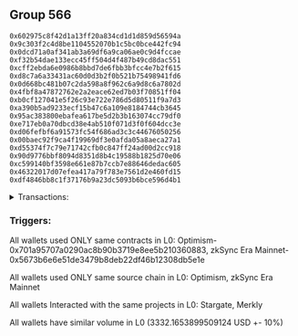 ## Group 566

```0xa9d27deb9dd8073ac54f1c235dc1b6e4e0b8468a
0x602975c8f42d1a13ff20a834cd1d1d859d56594a
0x9c303f2c4d8be1104552070b1c5bc0bce442fc94
0x0dcd71a0af341ab3a69df6a9ca06ae0c9d4fccae
0xf32b54dae133ecc45ff504d4f487b49cd8dac551
0xcff2ebda6e0986b8bbd7de6fbb3bfcc4e7b2f615
0xd8c7a6a33431ac60d0d3b2f0b521b75498941fd6
0x0d668bc481b07c2da598a8f962c6a9d8c6a7802d
0x4fbf8a47872762e2a2eace62ed7b03f70851ff04
0xb0cf127041e5f26c93e722e786d5d80511f9a7d3
0xa390b5ad9233ecf15b47c6a109e8184744cb3645
0x95ac383800ebafea617be5d2b3b163074cc79df0
0xe717eb0a70dbcd38e4ab510f071d3f0f604dcc3e
0xd06fefbf6a91573fc54f686ad3c3c44676050256
0x00baec92f9ca4f19969df3e0afda05a8aeca27a1
0xd55374f7c79e71742cfb0c847ff24ad00d2cc918
0x90d9776bbf8094d8351d8b4c19588b1825d70e06
0xc599140bf3598e661e87b7ccb7e88646dedac605
0x46322017d07efea417a79f783e7561d2e460fd15
0xdf4846bb8c1f37176b9a23dc5093b6bce596d4b1
```
<details>
<summary>Transactions:</summary>

Hashes: 

Wallet: 0xa9d27deb9dd8073ac54f1c235dc1b6e4e0b8468a

       Hash: 0xfbd61f756bfa69f2ac8f54fbc0a685f5c7e8e79537555337beb6c3ce89bfb1fc
         - source chain: Optimism
         - destination chain: Linea
         - project: Stargate
         - contract: 0x701a95707a0290ac8b90b3719e8ee5b210360883
         - value USD: 1065.101384769
       Hash: 0xb478b3ceb6178abb1784659e374d877e05b39a0d0f6bf18212232415c7ffc87b
         - source chain: Optimism
         - destination chain: Linea
         - project: Stargate
         - contract: 0x701a95707a0290ac8b90b3719e8ee5b210360883
         - value USD: 1131.688376627
       Hash: 0xd0e511050c7b7a80d4402efa0e61dc101b7944da4e4af8e5fc98f5c6bae839f5
         - source chain: Optimism
         - destination chain: Linea
         - project: Stargate
         - contract: 0x701a95707a0290ac8b90b3719e8ee5b210360883
         - value USD: 1135.22955189
       Hash: 0x37404bcc0b5d0bbd86ec0a73179605fa8ea5e3ee23d553247d59986eb3e8ae47
         - source chain: zkSync Era Mainnet
         - destination chain: Canto
         - project: Merkly
         - contract: 0x5673b6e6e51de3479b8deb22df46b12308db5e1e
         - value USD: 2.173811539e-06
       Hash: 0xbd45cb0bd5c53302fdfbaf1a0411fe67878fcc165724c38a29c23c5c060acb03
         - source chain: zkSync Era Mainnet
         - destination chain: Arbitrum Nova
         - project: Merkly
         - contract: 0x5673b6e6e51de3479b8deb22df46b12308db5e1e
         - value USD: 0.04814810812
       Hash: 0xbd55968592bb697249218a0fc25e4dd81333464fb4ec29ea76318a8d289f554b
         - source chain: zkSync Era Mainnet
         - destination chain: Linea
         - project: Merkly
         - contract: 0x5673b6e6e51de3479b8deb22df46b12308db5e1e
         - value USD: 0.03582697735
       Hash: 0x9ee1e4fbe2d435ba9f8e4da61b2a79dca8667a4fe81ff5354f7399c50ced5824
         - source chain: zkSync Era Mainnet
         - destination chain: Astar
         - project: Merkly
         - contract: 0x5673b6e6e51de3479b8deb22df46b12308db5e1e
         - value USD: 1.046513158e-06
       Hash: 0xf4761a4aa7660744114b97d2f9c0178f8422172b12bb35e73928e5b62d9fbfa5
         - source chain: zkSync Era Mainnet
         - destination chain: Meter Mainnet
         - project: Merkly
         - contract: 0x5673b6e6e51de3479b8deb22df46b12308db5e1e
         - value USD: 1.35754715e-05
       Hash: 0x9e90de81fabcd679a820ad428dccf2a76ad2daca15f5d1dc8ccf7b2695efa6c3
         - source chain: zkSync Era Mainnet
         - destination chain: Base
         - project: Merkly
         - contract: 0x5673b6e6e51de3479b8deb22df46b12308db5e1e
         - value USD: 0.05223023033
       Hash: 0x9fac153723380450da2b7d0437aa5bc6ff7fcd2f35cbb891cd14309ee551a91a
         - source chain: zkSync Era Mainnet
         - destination chain: opBNB Mainnet
         - project: Merkly
         - contract: 0x5673b6e6e51de3479b8deb22df46b12308db5e1e
         - value USD: 0.009854553315
Wallet: 0x602975c8f42d1a13ff20a834cd1d1d859d56594a

       Hash:0x5e2dc45735f1a81024e54690629ddebf1bb546a0c279e32f81fba59d4ef29129
         - source chain: Optimism
         - destination chain: Linea
         - project: Stargate
         - contract: 0x701a95707a0290ac8b90b3719e8ee5b210360883
         - value USD: 868.669758788
       Hash:0xabd0532f387c8cede2c2db59e3356cdad8316296c6817ca846dd6a98873a397e
         - source chain: Optimism
         - destination chain: Linea
         - project: Stargate
         - contract: 0x701a95707a0290ac8b90b3719e8ee5b210360883
         - value USD: 1331.449352201
       Hash:0x97000cd4594c1d5c85c2d9acd16914d1d78627214f820eb03f7d7fb3f79f15f8
         - source chain: Optimism
         - destination chain: Linea
         - project: Stargate
         - contract: 0x701a95707a0290ac8b90b3719e8ee5b210360883
         - value USD: 1132.469472774
       Hash:0xf40a0b432844e7ef89c17b8ac6b3524b956c7a9ebb0c7d6b048f2752d629fe29
         - source chain: zkSync Era Mainnet
         - destination chain: Meter Mainnet
         - project: Merkly
         - contract: 0x5673b6e6e51de3479b8deb22df46b12308db5e1e
         - value USD: 1.074597716e-05
       Hash:0x6162d3e9f17c16cd69739fda76c1f294412a547f7319223547f875d9abdc3666
         - source chain: zkSync Era Mainnet
         - destination chain: Linea
         - project: Merkly
         - contract: 0x5673b6e6e51de3479b8deb22df46b12308db5e1e
         - value USD: 0.03309958141
       Hash:0x0f223c2c2b707859064473f70ec3f5d2a8b71f1bc338eedbd04adf6ffaee91eb
         - source chain: zkSync Era Mainnet
         - destination chain: Canto
         - project: Merkly
         - contract: 0x5673b6e6e51de3479b8deb22df46b12308db5e1e
         - value USD: 1.781739902e-06
       Hash:0xe0d270b4f348046e2d66bc379f15d0f4e73986ff90520da0b9d4e11f646518a9
         - source chain: zkSync Era Mainnet
         - destination chain: Base
         - project: Merkly
         - contract: 0x5673b6e6e51de3479b8deb22df46b12308db5e1e
         - value USD: 0.05516487248
       Hash:0x134704e3eb8210faf583261482b71380bf17298393025b9ccabcfb5dd32fbe00
         - source chain: zkSync Era Mainnet
         - destination chain: Klaytn Mainnet Cypress
         - project: Merkly
         - contract: 0x5673b6e6e51de3479b8deb22df46b12308db5e1e
         - value USD: 3.283991633e-06
       Hash:0xa2aec20df97603412cedb036a6cc4e56861c544e9b5f3f2652af7d2108794408
         - source chain: zkSync Era Mainnet
         - destination chain: Arbitrum Nova
         - project: Merkly
         - contract: 0x5673b6e6e51de3479b8deb22df46b12308db5e1e
         - value USD: 0.05923114469
       Hash:0xb22615dd9a71fbddfc5721c61680205782dc3d3b459c5e4e11cd689219f27e49
         - source chain: zkSync Era Mainnet
         - destination chain: Astar
         - project: Merkly
         - contract: 0x5673b6e6e51de3479b8deb22df46b12308db5e1e
         - value USD: 1.567050392e-06
Wallet: 0x9c303f2c4d8be1104552070b1c5bc0bce442fc94

       Hash:0x7ba5fbcf027eba8cceaa8142169ae2c2a21a5c952f3fc9128fdf2aa8e302e861
         - source chain: Optimism
         - destination chain: Linea
         - project: Stargate
         - contract: 0x701a95707a0290ac8b90b3719e8ee5b210360883
         - value USD: 1198.275368485
       Hash:0x67fb3e94eff89591888ff908e38d3fcf6a85ab1905867c1bbc6f2eab97d944f7
         - source chain: Optimism
         - destination chain: Linea
         - project: Stargate
         - contract: 0x701a95707a0290ac8b90b3719e8ee5b210360883
         - value USD: 832.046913266
       Hash:0x3d41f990326b49690e142cc37874820653eb0b8f5afe395a1f7e59116180a574
         - source chain: Optimism
         - destination chain: Linea
         - project: Stargate
         - contract: 0x701a95707a0290ac8b90b3719e8ee5b210360883
         - value USD: 1302.352558413
       Hash:0x7c16ef526bcad94aa5925501a8e68090c950379f93fef45dda541dd4bb30c7d3
         - source chain: zkSync Era Mainnet
         - destination chain: Meter Mainnet
         - project: Merkly
         - contract: 0x5673b6e6e51de3479b8deb22df46b12308db5e1e
         - value USD: 1.280060189e-05
       Hash:0xb29934cd29bbe517c2578cd377d5b292d8a5c96eda72c51d0d5a6554ebe35379
         - source chain: zkSync Era Mainnet
         - destination chain: Canto
         - project: Merkly
         - contract: 0x5673b6e6e51de3479b8deb22df46b12308db5e1e
         - value USD: 2.344715881e-06
       Hash:0x1d11f23dbc6edc4923375084acbe265e67f73acc1fa9d1793e2ec3235779b510
         - source chain: zkSync Era Mainnet
         - destination chain: Linea
         - project: Merkly
         - contract: 0x5673b6e6e51de3479b8deb22df46b12308db5e1e
         - value USD: 0.04691370726
       Hash:0x5ce93a6745071ec78cdc400ea8eaf4fc76dfc9ab09f94b856741915ae4595989
         - source chain: zkSync Era Mainnet
         - destination chain: Base
         - project: Merkly
         - contract: 0x5673b6e6e51de3479b8deb22df46b12308db5e1e
         - value USD: 0.0492163382
       Hash:0x725bb23ed0edf88ac21332412ea052ce09323c33c621e4855ef970cd9702a8dd
         - source chain: zkSync Era Mainnet
         - destination chain: Klaytn Mainnet Cypress
         - project: Merkly
         - contract: 0x5673b6e6e51de3479b8deb22df46b12308db5e1e
         - value USD: 2.772263991e-06
       Hash:0x8c12c5342cc540a94a3ce88e924054135b5d09fa93df4a37c6873636c0cb9218
         - source chain: zkSync Era Mainnet
         - destination chain: Astar
         - project: Merkly
         - contract: 0x5673b6e6e51de3479b8deb22df46b12308db5e1e
         - value USD: 1.395886678e-06
       Hash:0x3e22283a4e0a2287ea78f377a90e11d3bed62f06ba691294d2fc216de98b0c87
         - source chain: zkSync Era Mainnet
         - destination chain: opBNB Mainnet
         - project: Merkly
         - contract: 0x5673b6e6e51de3479b8deb22df46b12308db5e1e
         - value USD: 0.008734877752
Wallet: 0x0dcd71a0af341ab3a69df6a9ca06ae0c9d4fccae

       Hash:0x417c0f722d5dc9e39b7a2656e8378648d8fdc78a0a21f201d252b941d81b2321
         - source chain: Optimism
         - destination chain: Linea
         - project: Stargate
         - contract: 0x701a95707a0290ac8b90b3719e8ee5b210360883
         - value USD: 1131.688376627
       Hash:0x505914f924f243a43169df63ff162a268bc3747cd7ea47e0779f6b6a4e20b480
         - source chain: Optimism
         - destination chain: Linea
         - project: Stargate
         - contract: 0x701a95707a0290ac8b90b3719e8ee5b210360883
         - value USD: 872.6649783
       Hash:0xaaa5b38bf3640686ed5804597c378bddd1dfaac0000d0420e7d40b73a6508ff3
         - source chain: Optimism
         - destination chain: Linea
         - project: Stargate
         - contract: 0x701a95707a0290ac8b90b3719e8ee5b210360883
         - value USD: 1327.834864369
       Hash:0x8c91e6c02b0563d23baab1aa0e2a94e2830f1ff9b3cc7b10c5c94779c0163e33
         - source chain: zkSync Era Mainnet
         - destination chain: Linea
         - project: Merkly
         - contract: 0x5673b6e6e51de3479b8deb22df46b12308db5e1e
         - value USD: 0.04735261764
       Hash:0x11011e68f7712b3e14bb07b82f33d1941d22019fbe97b798215c83fad43d5395
         - source chain: zkSync Era Mainnet
         - destination chain: Klaytn Mainnet Cypress
         - project: Merkly
         - contract: 0x5673b6e6e51de3479b8deb22df46b12308db5e1e
         - value USD: 3.088119934e-06
       Hash:0xae93f69844520b72ddc3b00d5c597788d2bb4a50abcd507edd05af606943ed1f
         - source chain: zkSync Era Mainnet
         - destination chain: Canto
         - project: Merkly
         - contract: 0x5673b6e6e51de3479b8deb22df46b12308db5e1e
         - value USD: 2.668705557e-06
       Hash:0xb809476f6de27349f9a71f6f8da148f6d3080af525902236796eb97280789af1
         - source chain: zkSync Era Mainnet
         - destination chain: Arbitrum Nova
         - project: Merkly
         - contract: 0x5673b6e6e51de3479b8deb22df46b12308db5e1e
         - value USD: 0.03694843949
       Hash:0xd8b4e45840219d76e5bae6495babcbf4278bfe9610ecba7b2a742aba6fdd698d
         - source chain: zkSync Era Mainnet
         - destination chain: opBNB Mainnet
         - project: Merkly
         - contract: 0x5673b6e6e51de3479b8deb22df46b12308db5e1e
         - value USD: 0.008152464524
       Hash:0xd50bc87abbededca7663ca224d6352cdd8865fc33e1db26d868fce9210a728f8
         - source chain: zkSync Era Mainnet
         - destination chain: Astar
         - project: Merkly
         - contract: 0x5673b6e6e51de3479b8deb22df46b12308db5e1e
         - value USD: 1.450632894e-06
       Hash:0xcba5eeff1f79bea0822e614aa07463cc7093c46a23065f7bec3e95bbc2c5a974
         - source chain: zkSync Era Mainnet
         - destination chain: Canto
         - project: Merkly
         - contract: 0x5673b6e6e51de3479b8deb22df46b12308db5e1e
         - value USD: 2.593957283e-06
Wallet: 0xf32b54dae133ecc45ff504d4f487b49cd8dac551

       Hash:0xb77cdb9268ccc29e778d8d58f7b46889bf93024788fea24f39156abd4a39a9db
         - source chain: Optimism
         - destination chain: Linea
         - project: Stargate
         - contract: 0x701a95707a0290ac8b90b3719e8ee5b210360883
         - value USD: 738.825124665
       Hash:0xe6660d553c2b374a1a3dbba4f31bf1ce7073bfd8caaebd4c2ade589f608aca69
         - source chain: Optimism
         - destination chain: Linea
         - project: Stargate
         - contract: 0x701a95707a0290ac8b90b3719e8ee5b210360883
         - value USD: 1101.724230291
       Hash:0x72190fdd537a2b52535fe6d2b5e63bd23f8526e48eea9906f1a09918cdb25b7a
         - source chain: Optimism
         - destination chain: Linea
         - project: Stargate
         - contract: 0x701a95707a0290ac8b90b3719e8ee5b210360883
         - value USD: 1491.490180966
       Hash:0x41a839ac042b52ea6c32c55a65b56a74dc2964fb8fcc384c36b2c4c8c4f2f88e
         - source chain: zkSync Era Mainnet
         - destination chain: Canto
         - project: Merkly
         - contract: 0x5673b6e6e51de3479b8deb22df46b12308db5e1e
         - value USD: 2.695210797e-06
       Hash:0xa1d63b7ada40d9ff3b995210fe25bdf58f91c6d5377194a793a0b4f08e3067c5
         - source chain: zkSync Era Mainnet
         - destination chain: Arbitrum Nova
         - project: Merkly
         - contract: 0x5673b6e6e51de3479b8deb22df46b12308db5e1e
         - value USD: 0.04357254257
       Hash:0x72bf0f0a6ae7dce631100b3e74ff182c9141f1ef5c0bffc080532d6a9ae5a1dd
         - source chain: zkSync Era Mainnet
         - destination chain: Klaytn Mainnet Cypress
         - project: Merkly
         - contract: 0x5673b6e6e51de3479b8deb22df46b12308db5e1e
         - value USD: 2.578446555e-06
       Hash:0x3e0e4121fea1b1426a3b59606685d7f758aad29e892018fed016877bda396b9d
         - source chain: zkSync Era Mainnet
         - destination chain: Base
         - project: Merkly
         - contract: 0x5673b6e6e51de3479b8deb22df46b12308db5e1e
         - value USD: 0.04701169315
       Hash:0xe697c10b9b6579142cbe6a27393abc3c0009af770efc9c9d702d70c149f8c731
         - source chain: zkSync Era Mainnet
         - destination chain: Astar
         - project: Merkly
         - contract: 0x5673b6e6e51de3479b8deb22df46b12308db5e1e
         - value USD: 1.272372029e-06
       Hash:0xd8cb8af7f14f53669552686829ff9c9b9779fb74d8a03df035f24451309f1169
         - source chain: zkSync Era Mainnet
         - destination chain: Meter Mainnet
         - project: Merkly
         - contract: 0x5673b6e6e51de3479b8deb22df46b12308db5e1e
         - value USD: 1.023605804e-05
       Hash:0x3e15d57a6d9f995fb9d57a3bb7ffa5b246d7eb5a9044eb36e53ffb0348f4b1f1
         - source chain: zkSync Era Mainnet
         - destination chain: Linea
         - project: Merkly
         - contract: 0x5673b6e6e51de3479b8deb22df46b12308db5e1e
         - value USD: 0.05019664564
Wallet: 0xcff2ebda6e0986b8bbd7de6fbb3bfcc4e7b2f615

       Hash:0x04462bf66f2a7152cecbd50f518292e8fbe395cae7954aa2e3df95b6a60cd864
         - source chain: Optimism
         - destination chain: Linea
         - project: Stargate
         - contract: 0x701a95707a0290ac8b90b3719e8ee5b210360883
         - value USD: 858.68171001
       Hash:0x3c05790d0048e238550aa27a3ddf1e06b974399c6c461a50e9db3d5cc8e720e3
         - source chain: Optimism
         - destination chain: Linea
         - project: Stargate
         - contract: 0x701a95707a0290ac8b90b3719e8ee5b210360883
         - value USD: 1071.760083955
       Hash:0xbd7f414293bececd447623611366e066512af001067798dca2ef7a2960ef3c56
         - source chain: Optimism
         - destination chain: Linea
         - project: Stargate
         - contract: 0x701a95707a0290ac8b90b3719e8ee5b210360883
         - value USD: 1401.032758692
       Hash:0xa0f4aa43605768c6dd007d502e8c1977cba726d9a110ddb6d2f0b3fed5b73527
         - source chain: zkSync Era Mainnet
         - destination chain: Meter Mainnet
         - project: Merkly
         - contract: 0x5673b6e6e51de3479b8deb22df46b12308db5e1e
         - value USD: 1.108498261e-05
       Hash:0xf793361e64df51b5a4d656ea191ea62310975b78e50d0d125c1ee12da5a8301e
         - source chain: zkSync Era Mainnet
         - destination chain: opBNB Mainnet
         - project: Merkly
         - contract: 0x5673b6e6e51de3479b8deb22df46b12308db5e1e
         - value USD: 0.007697487008
       Hash:0x43e9c9606c3daefb8303ce055802e241f9a9a298c13fd609053c5a8f0b412c69
         - source chain: zkSync Era Mainnet
         - destination chain: Klaytn Mainnet Cypress
         - project: Merkly
         - contract: 0x5673b6e6e51de3479b8deb22df46b12308db5e1e
         - value USD: 2.715238254e-06
       Hash:0x6ce4b757bcd87b25bf93dd9aea403b91318147b56d2c08372de4a6b45245125b
         - source chain: zkSync Era Mainnet
         - destination chain: Linea
         - project: Merkly
         - contract: 0x5673b6e6e51de3479b8deb22df46b12308db5e1e
         - value USD: 0.04027095801
       Hash:0x37856b3c50ef7bbca44695062a4242775d2bd55b1fad77389da9903a1cd566fc
         - source chain: zkSync Era Mainnet
         - destination chain: Canto
         - project: Merkly
         - contract: 0x5673b6e6e51de3479b8deb22df46b12308db5e1e
         - value USD: 2.359456397e-06
       Hash:0xeb7da485cc63fca2c36b8c6f2c63baa1ba69fc610e973249c6940feb738fbd17
         - source chain: zkSync Era Mainnet
         - destination chain: Base
         - project: Merkly
         - contract: 0x5673b6e6e51de3479b8deb22df46b12308db5e1e
         - value USD: 0.0461519055
       Hash:0x559fd97d82f746b8f31b6165fa7b630d7022fd68d12251c5b5f5afd62a63b0b9
         - source chain: zkSync Era Mainnet
         - destination chain: Arbitrum Nova
         - project: Merkly
         - contract: 0x5673b6e6e51de3479b8deb22df46b12308db5e1e
         - value USD: 0.0517965983
Wallet: 0xd8c7a6a33431ac60d0d3b2f0b521b75498941fd6

       Hash:0x22869a395ed7c646e3e73841b443e99c3eccbbc026a01756b480f5122ad15880
         - source chain: Optimism
         - destination chain: Linea
         - project: Stargate
         - contract: 0x701a95707a0290ac8b90b3719e8ee5b210360883
         - value USD: 1065.101384769
       Hash:0x0ac86ed83755d49f5da55c32809edb3ce466bbc0525e48619fc3decf8421f142
         - source chain: Optimism
         - destination chain: Linea
         - project: Stargate
         - contract: 0x701a95707a0290ac8b90b3719e8ee5b210360883
         - value USD: 875.328457974
       Hash:0x5fec079a98da7a5b4d51b51ceebe87c2cf45a8eba501449700097e815eb3fa3c
         - source chain: Optimism
         - destination chain: Linea
         - project: Stargate
         - contract: 0x701a95707a0290ac8b90b3719e8ee5b210360883
         - value USD: 1391.377644873
       Hash:0x6545ce9281aa777440171a897f33ccb05f11f3deb34322345e2e43dbecb4d727
         - source chain: zkSync Era Mainnet
         - destination chain: Klaytn Mainnet Cypress
         - project: Merkly
         - contract: 0x5673b6e6e51de3479b8deb22df46b12308db5e1e
         - value USD: 3.44252916e-06
       Hash:0x9c858d1422ff7a8284533a87ffaa937d1cf1af167c0dfd5b965f700235778d7c
         - source chain: zkSync Era Mainnet
         - destination chain: Base
         - project: Merkly
         - contract: 0x5673b6e6e51de3479b8deb22df46b12308db5e1e
         - value USD: 0.04257417211
       Hash:0xbbdf81d6c88aefbf1b693c391c20f54f8f50709c0526ec8227f4644d64d404ec
         - source chain: zkSync Era Mainnet
         - destination chain: Linea
         - project: Merkly
         - contract: 0x5673b6e6e51de3479b8deb22df46b12308db5e1e
         - value USD: 0.05185640962
       Hash:0xe679ff1decaaac716e6dd445da861d0e4b03f1d05aba248daa04b06c6ab9844c
         - source chain: zkSync Era Mainnet
         - destination chain: Canto
         - project: Merkly
         - contract: 0x5673b6e6e51de3479b8deb22df46b12308db5e1e
         - value USD: 2.45686421e-06
       Hash:0x18214d834e2dbbfa3dfe830e60f7c61cafc5bce39eed660123fad53b7ad60ee5
         - source chain: zkSync Era Mainnet
         - destination chain: Arbitrum Nova
         - project: Merkly
         - contract: 0x5673b6e6e51de3479b8deb22df46b12308db5e1e
         - value USD: 0.04627481775
       Hash:0xffeb93f04ef568d66f0115a04cc66372671552b73620ecfcc4326d974efe37c4
         - source chain: zkSync Era Mainnet
         - destination chain: Astar
         - project: Merkly
         - contract: 0x5673b6e6e51de3479b8deb22df46b12308db5e1e
         - value USD: 1.382965058e-06
       Hash:0x7cb286e2ed3b14a7d8d4a62fd2412f58c6d78aec5be91c3118283c52bb4847ee
         - source chain: zkSync Era Mainnet
         - destination chain: opBNB Mainnet
         - project: Merkly
         - contract: 0x5673b6e6e51de3479b8deb22df46b12308db5e1e
         - value USD: 0.007168569162
Wallet: 0x0d668bc481b07c2da598a8f962c6a9d8c6a7802d

       Hash:0xc024427fa6c56bb48aac0cc2cd1681b63277cf4eb9a52abacc7ffedba858b8e3
         - source chain: Optimism
         - destination chain: Linea
         - project: Stargate
         - contract: 0x701a95707a0290ac8b90b3719e8ee5b210360883
         - value USD: 1198.275368485
       Hash:0x4d39fce79622829877afaa48c947f4d9b0e6fb11d17ab13c45368c3e5b5a31b4
         - source chain: Optimism
         - destination chain: Linea
         - project: Stargate
         - contract: 0x701a95707a0290ac8b90b3719e8ee5b210360883
         - value USD: 798.753417337
       Hash:0x75bdf4d08e2f6e346bbf9919679d52707ffde30bce92c73fb63e3c9e039d800c
         - source chain: Optimism
         - destination chain: Linea
         - project: Stargate
         - contract: 0x701a95707a0290ac8b90b3719e8ee5b210360883
         - value USD: 1334.778701794
       Hash:0x6cffa885de2f90101fac6fe51c9426329962a7740f8bd481d83397918aab1f50
         - source chain: zkSync Era Mainnet
         - destination chain: Klaytn Mainnet Cypress
         - project: Merkly
         - contract: 0x5673b6e6e51de3479b8deb22df46b12308db5e1e
         - value USD: 2.60631448e-06
       Hash:0x7bf80f57de4137f1eb10e9d7dcc847458a93655700444da854da11ebbfe28d82
         - source chain: zkSync Era Mainnet
         - destination chain: Base
         - project: Merkly
         - contract: 0x5673b6e6e51de3479b8deb22df46b12308db5e1e
         - value USD: 0.04957819665
       Hash:0xa283e5ea9374937fa62cfc49f4506211d792e71440bda48f220ffc8861dc5a0f
         - source chain: zkSync Era Mainnet
         - destination chain: Linea
         - project: Merkly
         - contract: 0x5673b6e6e51de3479b8deb22df46b12308db5e1e
         - value USD: 0.05003814566
       Hash:0xd713cc79805c231bd5678b709389dca14aecb4d4f628def828f107f3adb62dcd
         - source chain: zkSync Era Mainnet
         - destination chain: Astar
         - project: Merkly
         - contract: 0x5673b6e6e51de3479b8deb22df46b12308db5e1e
         - value USD: 1.206496919e-06
       Hash:0x4e7a743e10700511a85acd7298015757f690fe01c06085fb2d0cc6e091f82c35
         - source chain: zkSync Era Mainnet
         - destination chain: Canto
         - project: Merkly
         - contract: 0x5673b6e6e51de3479b8deb22df46b12308db5e1e
         - value USD: 2.475318427e-06
       Hash:0xda91c7421034bdf9f83ab125128131cb7da7967252c206c6dbc3b04fb494b280
         - source chain: zkSync Era Mainnet
         - destination chain: opBNB Mainnet
         - project: Merkly
         - contract: 0x5673b6e6e51de3479b8deb22df46b12308db5e1e
         - value USD: 0.009151415466
       Hash:0x615e2f8c7d6f61b3c9ba1f6794403cab4a4e4ba688dbb12a79990926fd5e48e6
         - source chain: zkSync Era Mainnet
         - destination chain: Arbitrum Nova
         - project: Merkly
         - contract: 0x5673b6e6e51de3479b8deb22df46b12308db5e1e
         - value USD: 0.04057524807
Wallet: 0x4fbf8a47872762e2a2eace62ed7b03f70851ff04

       Hash:0x04b9e35e4a5be5e20aa55b7df940e894ac154a772d4be54bd649325ca91e5f40
         - source chain: Optimism
         - destination chain: Linea
         - project: Stargate
         - contract: 0x701a95707a0290ac8b90b3719e8ee5b210360883
         - value USD: 1264.862360343
       Hash:0xedf391cafa603d88fbca3594275d2f11e2c3514b52d9630a89408534cd818fe1
         - source chain: Optimism
         - destination chain: Linea
         - project: Stargate
         - contract: 0x701a95707a0290ac8b90b3719e8ee5b210360883
         - value USD: 1065.101384769
       Hash:0xd66f4984901354bed70a186fd1f2a971ca08bbd3211985157595f71ede4c2373
         - source chain: Optimism
         - destination chain: Linea
         - project: Stargate
         - contract: 0x701a95707a0290ac8b90b3719e8ee5b210360883
         - value USD: 1106.354581165
       Hash:0x26992243ba0c09a62d1933ca8ab9796a99749bbad7b425693a7af1fa23d44cb8
         - source chain: zkSync Era Mainnet
         - destination chain: Klaytn Mainnet Cypress
         - project: Merkly
         - contract: 0x5673b6e6e51de3479b8deb22df46b12308db5e1e
         - value USD: 2.380044626e-06
       Hash:0xa028277ffafc0836bdc254eb6a6748fd06e13ed2465279afe9be3c37202c3e1d
         - source chain: zkSync Era Mainnet
         - destination chain: Linea
         - project: Merkly
         - contract: 0x5673b6e6e51de3479b8deb22df46b12308db5e1e
         - value USD: 0.03629051503
       Hash:0x79998ae042bf93127b58b9099e4bd423ad7f962fc5aa4f041d0cbbebb96f42e6
         - source chain: zkSync Era Mainnet
         - destination chain: Canto
         - project: Merkly
         - contract: 0x5673b6e6e51de3479b8deb22df46b12308db5e1e
         - value USD: 1.953275268e-06
       Hash:0x87df7abd175a8e5fb00bdab8e40e86a69a1918c874143723e2c90a79809451dd
         - source chain: zkSync Era Mainnet
         - destination chain: Arbitrum Nova
         - project: Merkly
         - contract: 0x5673b6e6e51de3479b8deb22df46b12308db5e1e
         - value USD: 0.04037263725
       Hash:0xcefb0476a3287b79bb8c46e621deb8c744651ae90ca2a9600a23236af4b8e0f6
         - source chain: zkSync Era Mainnet
         - destination chain: opBNB Mainnet
         - project: Merkly
         - contract: 0x5673b6e6e51de3479b8deb22df46b12308db5e1e
         - value USD: 0.00593770946
       Hash:0x32a77149c0d8b239f48b7247776d1948f8e14deea7dded7e323340ff80a84c3a
         - source chain: zkSync Era Mainnet
         - destination chain: Meter Mainnet
         - project: Merkly
         - contract: 0x5673b6e6e51de3479b8deb22df46b12308db5e1e
         - value USD: 1.42237384e-05
       Hash:0xba1d917b98dab1de1ea4eee6f92032439fbea5dacffecf5f770d9655ee6f6db0
         - source chain: zkSync Era Mainnet
         - destination chain: Base
         - project: Merkly
         - contract: 0x5673b6e6e51de3479b8deb22df46b12308db5e1e
         - value USD: 0.04616715739
Wallet: 0xb0cf127041e5f26c93e722e786d5d80511f9a7d3

       Hash:0xb401029206174b62744996add6f67b869ee3d62f63447c878495b787354719f6
         - source chain: Optimism
         - destination chain: Linea
         - project: Stargate
         - contract: 0x701a95707a0290ac8b90b3719e8ee5b210360883
         - value USD: 1065.101384769
       Hash:0x0f77a71d5aad46625f9db611d22b82661be56544b30e00b788ca9788594a2d93
         - source chain: Optimism
         - destination chain: Linea
         - project: Stargate
         - contract: 0x701a95707a0290ac8b90b3719e8ee5b210360883
         - value USD: 848.693661231
       Hash:0xf8bc7eed47b1f2af719d35ef13b305d2eaa82fe14cb1de68168903a780b2df88
         - source chain: Optimism
         - destination chain: Linea
         - project: Stargate
         - contract: 0x701a95707a0290ac8b90b3719e8ee5b210360883
         - value USD: 1417.647357033
       Hash:0x85a314abca84008580b65d05a7a85cbb887934b05542ea991f1e3ba4ad038a68
         - source chain: zkSync Era Mainnet
         - destination chain: Meter Mainnet
         - project: Merkly
         - contract: 0x5673b6e6e51de3479b8deb22df46b12308db5e1e
         - value USD: 1.09595239e-05
       Hash:0x60913f9719bc4f7f84038080865654e3ec64b2a459a5832e818ac67ba4285f92
         - source chain: zkSync Era Mainnet
         - destination chain: Canto
         - project: Merkly
         - contract: 0x5673b6e6e51de3479b8deb22df46b12308db5e1e
         - value USD: 2.430728247e-06
       Hash:0x981567ce951c3e18c522022ca1b0ce50dbb8d1173365b1ce07b098d87ace9fc8
         - source chain: zkSync Era Mainnet
         - destination chain: Linea
         - project: Merkly
         - contract: 0x5673b6e6e51de3479b8deb22df46b12308db5e1e
         - value USD: 0.0457855612
       Hash:0x3138419c6e4baea918708404a690a6ce268f353a377d032878a8b02e5a15255a
         - source chain: zkSync Era Mainnet
         - destination chain: Base
         - project: Merkly
         - contract: 0x5673b6e6e51de3479b8deb22df46b12308db5e1e
         - value USD: 0.04844716469
       Hash:0x3db1efdc5d67a448e331a841a415811e09d1a61d87d1fd2c630d22840c7a27f1
         - source chain: zkSync Era Mainnet
         - destination chain: Astar
         - project: Merkly
         - contract: 0x5673b6e6e51de3479b8deb22df46b12308db5e1e
         - value USD: 1.460939177e-06
       Hash:0xb6d745b19059c2426d130f1375f854425d8ed7528c0e1bbaf6871c1d5b90f8c6
         - source chain: zkSync Era Mainnet
         - destination chain: Klaytn Mainnet Cypress
         - project: Merkly
         - contract: 0x5673b6e6e51de3479b8deb22df46b12308db5e1e
         - value USD: 3.10439834e-06
       Hash:0x0aa821efc137fd0eac33dded7b039334236f8ba7f935fab6a7fbf54dad2e4efd
         - source chain: zkSync Era Mainnet
         - destination chain: Arbitrum Nova
         - project: Merkly
         - contract: 0x5673b6e6e51de3479b8deb22df46b12308db5e1e
         - value USD: 0.05246947559
Wallet: 0xa390b5ad9233ecf15b47c6a109e8184744cb3645

       Hash:0xde4359b72b0d44269b66197a0f8bda9a6d559767b90d4ade55cabcbf17a8f2af
         - source chain: Optimism
         - destination chain: Linea
         - project: Stargate
         - contract: 0x701a95707a0290ac8b90b3719e8ee5b210360883
         - value USD: 1065.101384769
       Hash:0xf66593cf37e261b8a84b340d48efc065479d026faacc103ab427139dfb2f7be0
         - source chain: Optimism
         - destination chain: Linea
         - project: Stargate
         - contract: 0x701a95707a0290ac8b90b3719e8ee5b210360883
         - value USD: 885.316506753
       Hash:0x940c6e068f8592562b449d881810457e8ee18f4445825a2ebed27e0528eb08c4
         - source chain: Optimism
         - destination chain: Linea
         - project: Stargate
         - contract: 0x701a95707a0290ac8b90b3719e8ee5b210360883
         - value USD: 1382.426556574
       Hash:0x46146c876990d143181f94d18fc62118e80b8f686a0f6a11dcad84d188a0da0d
         - source chain: zkSync Era Mainnet
         - destination chain: Meter Mainnet
         - project: Merkly
         - contract: 0x5673b6e6e51de3479b8deb22df46b12308db5e1e
         - value USD: 1.205013762e-05
       Hash:0xec269a4b3426f68b9ae6dee21543916e81b3968fdee4dd9a805a66813651bab8
         - source chain: zkSync Era Mainnet
         - destination chain: Arbitrum Nova
         - project: Merkly
         - contract: 0x5673b6e6e51de3479b8deb22df46b12308db5e1e
         - value USD: 0.04940713629
       Hash:0x1f971ef330c8ff3aee9fc6db8ad9c97e8a7c690e481d53fe5561d9796a7636f8
         - source chain: zkSync Era Mainnet
         - destination chain: Astar
         - project: Merkly
         - contract: 0x5673b6e6e51de3479b8deb22df46b12308db5e1e
         - value USD: 1.671697925e-06
       Hash:0x9aaacc6f278646d9b127e8a471bc3448c1dd6d3732da9c28d79b2eb1332210ca
         - source chain: zkSync Era Mainnet
         - destination chain: Linea
         - project: Merkly
         - contract: 0x5673b6e6e51de3479b8deb22df46b12308db5e1e
         - value USD: 0.05652169214
       Hash:0xaea1106ba4ab28b2232c09439d0cfc515e10785ca54a60419aeff57e3e488673
         - source chain: zkSync Era Mainnet
         - destination chain: Canto
         - project: Merkly
         - contract: 0x5673b6e6e51de3479b8deb22df46b12308db5e1e
         - value USD: 2.197313945e-06
       Hash:0x0a48b8da4b18ed8b5853d7abfcb7dd620ae94581393b6742c5c946a35ba4eef0
         - source chain: zkSync Era Mainnet
         - destination chain: Base
         - project: Merkly
         - contract: 0x5673b6e6e51de3479b8deb22df46b12308db5e1e
         - value USD: 0.04612349513
       Hash:0x35bd685b2b86e2ab4c7fa76127ea402adc0983f9163112e7db09ac37a39aaa8e
         - source chain: zkSync Era Mainnet
         - destination chain: opBNB Mainnet
         - project: Merkly
         - contract: 0x5673b6e6e51de3479b8deb22df46b12308db5e1e
         - value USD: 0.008741375423
Wallet: 0x95ac383800ebafea617be5d2b3b163074cc79df0

       Hash:0x7a00907afe8b8adc59941f8340521828f74b2a97e16318a96039698ce500d6e7
         - source chain: Optimism
         - destination chain: Linea
         - project: Stargate
         - contract: 0x701a95707a0290ac8b90b3719e8ee5b210360883
         - value USD: 998.514392911
       Hash:0x6a952f5abc94fa6b3ef8999459579956eb140fe5cab55c92090ce6dd713bcbc1
         - source chain: Optimism
         - destination chain: Linea
         - project: Stargate
         - contract: 0x701a95707a0290ac8b90b3719e8ee5b210360883
         - value USD: 871.999108381
       Hash:0x8d3fbf58bf791eba5f15ab7e10a82377cd63ff388ef618e4776e8db326a3498a
         - source chain: Optimism
         - destination chain: Linea
         - project: Stargate
         - contract: 0x701a95707a0290ac8b90b3719e8ee5b210360883
         - value USD: 765.459921409
       Hash:0x3279dae6f3792747afc05d6549c6e722ca182077dfaf187aec424aecb133d376
         - source chain: Optimism
         - destination chain: Linea
         - project: Stargate
         - contract: 0x701a95707a0290ac8b90b3719e8ee5b210360883
         - value USD: 694.631542228
       Hash:0x7c6b4b894cf320e360836c2e55f3cf6525dff689ba06f4707252ac1d1e92d464
         - source chain: zkSync Era Mainnet
         - destination chain: Meter Mainnet
         - project: Merkly
         - contract: 0x5673b6e6e51de3479b8deb22df46b12308db5e1e
         - value USD: 1.206790776e-05
       Hash:0xf561bad136114a3f5d69fe5e4d7abc2e60cb31534424092825875ed57a849126
         - source chain: zkSync Era Mainnet
         - destination chain: Linea
         - project: Merkly
         - contract: 0x5673b6e6e51de3479b8deb22df46b12308db5e1e
         - value USD: 0.05007193905
       Hash:0x2716b2d26012466465343e18fd831ebb86cb949257e00779c0f442015bdcf2fa
         - source chain: zkSync Era Mainnet
         - destination chain: Canto
         - project: Merkly
         - contract: 0x5673b6e6e51de3479b8deb22df46b12308db5e1e
         - value USD: 2.37368984e-06
       Hash:0xdce6649b68ae6ccb9d075a83c11a5102f8ddc964be45f4a62b073deed19eed72
         - source chain: zkSync Era Mainnet
         - destination chain: Astar
         - project: Merkly
         - contract: 0x5673b6e6e51de3479b8deb22df46b12308db5e1e
         - value USD: 1.376219644e-06
       Hash:0x8a1674decca7374a75fdd20a15a10e08410eda8dbe7e100523c59707381c79cb
         - source chain: zkSync Era Mainnet
         - destination chain: Base
         - project: Merkly
         - contract: 0x5673b6e6e51de3479b8deb22df46b12308db5e1e
         - value USD: 0.05612651879
       Hash:0xc7a81c0b51948b493d182df3ba2ad44de232aeb14554b6bf1ade3657b0f9ce01
         - source chain: zkSync Era Mainnet
         - destination chain: opBNB Mainnet
         - project: Merkly
         - contract: 0x5673b6e6e51de3479b8deb22df46b12308db5e1e
         - value USD: 0.008633133727
       Hash:0x6b1581dae36a7adcfd647729c99338e635e2c6302ecb4c10cf3e416f75ce80be
         - source chain: zkSync Era Mainnet
         - destination chain: Arbitrum Nova
         - project: Merkly
         - contract: 0x5673b6e6e51de3479b8deb22df46b12308db5e1e
         - value USD: 0.05608506955
Wallet: 0xe717eb0a70dbcd38e4ab510f071d3f0f604dcc3e

       Hash:0x13ffee04ed437f38f7fd1d80bc2a9303e61e708fec5e6aee41c853216494cc2b
         - source chain: Optimism
         - destination chain: Linea
         - project: Stargate
         - contract: 0x701a95707a0290ac8b90b3719e8ee5b210360883
         - value USD: 1098.394880698
       Hash:0xe4fa9c9d167b1ec666e7c2ff456641e50ed38836e0c274652b7f989aa8d1ce86
         - source chain: Optimism
         - destination chain: Linea
         - project: Stargate
         - contract: 0x701a95707a0290ac8b90b3719e8ee5b210360883
         - value USD: 772.118620594
       Hash:0xc99a74502853a2da3d49a8decba2cfb57f2eb8d5071a78c1231c31c4cd30163d
         - source chain: Optimism
         - destination chain: Linea
         - project: Stargate
         - contract: 0x701a95707a0290ac8b90b3719e8ee5b210360883
         - value USD: 1461.372229087
       Hash:0x2bf81a0519e46756edc5eefc489a425b418f5c89303bd4ee60301ca0c4e663b9
         - source chain: zkSync Era Mainnet
         - destination chain: Meter Mainnet
         - project: Merkly
         - contract: 0x5673b6e6e51de3479b8deb22df46b12308db5e1e
         - value USD: 1.24657911e-05
       Hash:0xf1c4554620696c62e84c230f7914a571ac811e12338ae344de1b91f5e0dd0d8c
         - source chain: zkSync Era Mainnet
         - destination chain: Klaytn Mainnet Cypress
         - project: Merkly
         - contract: 0x5673b6e6e51de3479b8deb22df46b12308db5e1e
         - value USD: 2.541655587e-06
       Hash:0x6261de573d35e954fe87f1b841ad300e8ee82690dc03b60fd2af9c3208f954b5
         - source chain: zkSync Era Mainnet
         - destination chain: Base
         - project: Merkly
         - contract: 0x5673b6e6e51de3479b8deb22df46b12308db5e1e
         - value USD: 0.04687412712
       Hash:0xe80159671dfe4101b5cbc9eca8177d25a19c575bea8c6f2ccf3e1dd7ac8fbc4a
         - source chain: zkSync Era Mainnet
         - destination chain: Astar
         - project: Merkly
         - contract: 0x5673b6e6e51de3479b8deb22df46b12308db5e1e
         - value USD: 1.564692239e-06
       Hash:0x68dd1fe01f114ab7a0ae94609914faf0332646eac4da8dbe902af6961fb01393
         - source chain: zkSync Era Mainnet
         - destination chain: Linea
         - project: Merkly
         - contract: 0x5673b6e6e51de3479b8deb22df46b12308db5e1e
         - value USD: 0.04015133538
       Hash:0x8e567a7bf3a01c64de9e02ea55c54f9e199fd17f0d24ea2f697da375ef3c3f8e
         - source chain: zkSync Era Mainnet
         - destination chain: Arbitrum Nova
         - project: Merkly
         - contract: 0x5673b6e6e51de3479b8deb22df46b12308db5e1e
         - value USD: 0.03726244889
       Hash:0x241d69322c219b39c96d00046689680b77495603d4f87fae4f0a0a7542e81e58
         - source chain: zkSync Era Mainnet
         - destination chain: Canto
         - project: Merkly
         - contract: 0x5673b6e6e51de3479b8deb22df46b12308db5e1e
         - value USD: 2.630714401e-06
       Hash:0x34b50de3ca626d2aca57c36e56449eccc7865059dd5a3e7dc33dffa100248260
         - source chain: zkSync Era Mainnet
         - destination chain: Canto
         - project: Merkly
         - contract: 0x5673b6e6e51de3479b8deb22df46b12308db5e1e
         - value USD: 2.630714401e-06
Wallet: 0xd06fefbf6a91573fc54f686ad3c3c44676050256

       Hash:0xf1c40401ec9804dd43485b06af5afa28836b9df35707fb53753d28a06c389cc9
         - source chain: Optimism
         - destination chain: Linea
         - project: Stargate
         - contract: 0x701a95707a0290ac8b90b3719e8ee5b210360883
         - value USD: 775.447970187
       Hash:0x372436851974684e61909907f5c1916bb4159c049a6292584de07e4974529ab8
         - source chain: Optimism
         - destination chain: Linea
         - project: Stargate
         - contract: 0x701a95707a0290ac8b90b3719e8ee5b210360883
         - value USD: 981.867644947
       Hash:0x6024994b5f6ad5f4868d3252a5330495b10787823453dab81d83356953e94092
         - source chain: Optimism
         - destination chain: Linea
         - project: Stargate
         - contract: 0x701a95707a0290ac8b90b3719e8ee5b210360883
         - value USD: 1574.931398418
       Hash:0x8a9d945a7666efb71138119395f8ef03844bb08d2818bbd52e25c81d4abdf9da
         - source chain: zkSync Era Mainnet
         - destination chain: Meter Mainnet
         - project: Merkly
         - contract: 0x5673b6e6e51de3479b8deb22df46b12308db5e1e
         - value USD: 1.429237842e-05
       Hash:0x18d43b1bfaaa8fbd0774058f63114fc663f156a282a145c2170aa131a1b37042
         - source chain: zkSync Era Mainnet
         - destination chain: Canto
         - project: Merkly
         - contract: 0x5673b6e6e51de3479b8deb22df46b12308db5e1e
         - value USD: 2.452298948e-06
       Hash:0x52d335a5a83a0a1ee3c762840163708cf6a37508603ff991b8fa1d9cf5522ec3
         - source chain: zkSync Era Mainnet
         - destination chain: Linea
         - project: Merkly
         - contract: 0x5673b6e6e51de3479b8deb22df46b12308db5e1e
         - value USD: 0.0441018727
       Hash:0xfe779e6ad2db6e6a896edb987cb0a5861b87e27a3fe988be50c29c79dd9efb3c
         - source chain: zkSync Era Mainnet
         - destination chain: Base
         - project: Merkly
         - contract: 0x5673b6e6e51de3479b8deb22df46b12308db5e1e
         - value USD: 0.05281040008
       Hash:0x1ec4f04052314a8a2e5eaef8be424d1a8c9397c026e32dd6e526ec0830d79f33
         - source chain: zkSync Era Mainnet
         - destination chain: Klaytn Mainnet Cypress
         - project: Merkly
         - contract: 0x5673b6e6e51de3479b8deb22df46b12308db5e1e
         - value USD: 2.577544166e-06
       Hash:0x9fc637fde3769643d8983f2c0f7e2f1ebade9e93f99df90b0059e0eb3bc669cb
         - source chain: zkSync Era Mainnet
         - destination chain: Arbitrum Nova
         - project: Merkly
         - contract: 0x5673b6e6e51de3479b8deb22df46b12308db5e1e
         - value USD: 0.04594107062
       Hash:0x4918904b39b663a90ff706895f939e593b9b1cb0adf16ef90957d9005211522a
         - source chain: zkSync Era Mainnet
         - destination chain: Astar
         - project: Merkly
         - contract: 0x5673b6e6e51de3479b8deb22df46b12308db5e1e
         - value USD: 1.293485725e-06
Wallet: 0x00baec92f9ca4f19969df3e0afda05a8aeca27a1

       Hash:0x8776a8466575d3eb5d414cdf346a69afbc3bd0c20709e600814a8ce001a1ad79
         - source chain: Optimism
         - destination chain: Linea
         - project: Stargate
         - contract: 0x701a95707a0290ac8b90b3719e8ee5b210360883
         - value USD: 1088.406831919
       Hash:0x9f99c69b19294ee273ca488657da1bdaec20c31c2d1d20062dccc89bf9b1215c
         - source chain: Optimism
         - destination chain: Linea
         - project: Stargate
         - contract: 0x701a95707a0290ac8b90b3719e8ee5b210360883
         - value USD: 852.023010824
       Hash:0x301925289768df4d25253e3f1bc6a0b743dc5b36635c262156709a34800fdd2a
         - source chain: Optimism
         - destination chain: Linea
         - project: Stargate
         - contract: 0x701a95707a0290ac8b90b3719e8ee5b210360883
         - value USD: 1391.377644873
       Hash:0x7a9dc499fd795e1b97ed76c3dd0bf7c9353c550102ab2ef3dae8840d6f673245
         - source chain: zkSync Era Mainnet
         - destination chain: Canto
         - project: Merkly
         - contract: 0x5673b6e6e51de3479b8deb22df46b12308db5e1e
         - value USD: 2.1806047e-06
       Hash:0x816bfe56bc883e80c4232679baa017d7851e9f6d7815c6e705c9885e7342c0ba
         - source chain: zkSync Era Mainnet
         - destination chain: Linea
         - project: Merkly
         - contract: 0x5673b6e6e51de3479b8deb22df46b12308db5e1e
         - value USD: 0.05193117376
       Hash:0x15905cc720204dee3928827990e29394f266f61b80185e4c3ec84b8c894f1068
         - source chain: zkSync Era Mainnet
         - destination chain: Meter Mainnet
         - project: Merkly
         - contract: 0x5673b6e6e51de3479b8deb22df46b12308db5e1e
         - value USD: 1.320939137e-05
       Hash:0x73ba27db7ad46e91f8da87f4254c24c852fd0c1db79135feaae058596b500889
         - source chain: zkSync Era Mainnet
         - destination chain: Astar
         - project: Merkly
         - contract: 0x5673b6e6e51de3479b8deb22df46b12308db5e1e
         - value USD: 1.441555801e-06
       Hash:0x6c268262a151a12cbd3d2d34b597a67cf87ec6e267fe87d12703c30b87708ddd
         - source chain: zkSync Era Mainnet
         - destination chain: Klaytn Mainnet Cypress
         - project: Merkly
         - contract: 0x5673b6e6e51de3479b8deb22df46b12308db5e1e
         - value USD: 2.052494771e-06
       Hash:0x9644448df6009c74c3514eeccb25a974175a10e1343ecd4fe1f9f3c801f2f60c
         - source chain: zkSync Era Mainnet
         - destination chain: Base
         - project: Merkly
         - contract: 0x5673b6e6e51de3479b8deb22df46b12308db5e1e
         - value USD: 0.03528867552
       Hash:0xc5a95b6ae738cd427e4dd67462f0f188c28117364a0609ffbc4cf16ad13b82d5
         - source chain: zkSync Era Mainnet
         - destination chain: opBNB Mainnet
         - project: Merkly
         - contract: 0x5673b6e6e51de3479b8deb22df46b12308db5e1e
         - value USD: 0.008916601244
Wallet: 0xd55374f7c79e71742cfb0c847ff24ad00d2cc918

       Hash:0x4fd2f3c8b5a9544d92adadf00ae2ed19a5a7e643f8c02800c4f3b88938879aa1
         - source chain: Optimism
         - destination chain: Linea
         - project: Stargate
         - contract: 0x701a95707a0290ac8b90b3719e8ee5b210360883
         - value USD: 998.505707892
       Hash:0x2205404d9a55c73e6fef1bbe816891506940cef76e4973ea6e839dd4be0c3806
         - source chain: Optimism
         - destination chain: Linea
         - project: Stargate
         - contract: 0x701a95707a0290ac8b90b3719e8ee5b210360883
         - value USD: 878.649122548
       Hash:0x720e7aad5c5da9beb0fb038f895c1707e58c563e503d1cdd106d2efa75e113e3
         - source chain: Optimism
         - destination chain: Linea
         - project: Stargate
         - contract: 0x701a95707a0290ac8b90b3719e8ee5b210360883
         - value USD: 1454.601556681
       Hash:0xbf072d632e4a74bdeaba760324c38aba5357090387b6a968c5ab1be45dc3fbac
         - source chain: zkSync Era Mainnet
         - destination chain: Klaytn Mainnet Cypress
         - project: Merkly
         - contract: 0x5673b6e6e51de3479b8deb22df46b12308db5e1e
         - value USD: 2.344798336e-06
       Hash:0x8bcf219b4d971f993cd5d46a38bdb26f866a51a838cae578c73818b749961aee
         - source chain: zkSync Era Mainnet
         - destination chain: Canto
         - project: Merkly
         - contract: 0x5673b6e6e51de3479b8deb22df46b12308db5e1e
         - value USD: 2.842342295e-06
       Hash:0x6912095c9260e3e7a6488e835314b2d96b09143d1898252c68799c0925828ded
         - source chain: zkSync Era Mainnet
         - destination chain: Meter Mainnet
         - project: Merkly
         - contract: 0x5673b6e6e51de3479b8deb22df46b12308db5e1e
         - value USD: 1.126230268e-05
       Hash:0xeade8796fb92803f14d9ecbc7a04eb98090f471a26e7fc9092f35214553a69b1
         - source chain: zkSync Era Mainnet
         - destination chain: Linea
         - project: Merkly
         - contract: 0x5673b6e6e51de3479b8deb22df46b12308db5e1e
         - value USD: 0.05583386203
       Hash:0x7ddd1fbc887b2b02f87a85b4e9d7031ee37b18152bfd710a5518cc3c5eec1cd5
         - source chain: zkSync Era Mainnet
         - destination chain: Arbitrum Nova
         - project: Merkly
         - contract: 0x5673b6e6e51de3479b8deb22df46b12308db5e1e
         - value USD: 0.03470252464
       Hash:0xf7d079159a229f5acff3d2eda7c7206e095410166abb02e45e707a739df02b8a
         - source chain: zkSync Era Mainnet
         - destination chain: opBNB Mainnet
         - project: Merkly
         - contract: 0x5673b6e6e51de3479b8deb22df46b12308db5e1e
         - value USD: 0.006151657177
       Hash:0x25012738ed8c607d97813bd04c1ef56a2528b82ad2ebf80b5d109a5d88273f4d
         - source chain: zkSync Era Mainnet
         - destination chain: Astar
         - project: Merkly
         - contract: 0x5673b6e6e51de3479b8deb22df46b12308db5e1e
         - value USD: 1.101070268e-06
Wallet: 0x90d9776bbf8094d8351d8b4c19588b1825d70e06

       Hash:0x51023bdfd441b40bce8a8befb4eb308bdacbf6f16d644a338364b6bb1cf962d8
         - source chain: Optimism
         - destination chain: Linea
         - project: Stargate
         - contract: 0x701a95707a0290ac8b90b3719e8ee5b210360883
         - value USD: 1108.34919902
       Hash:0x3dd133207544339f16493722a0cf7793435409a626da90799787e75b3166eab6
         - source chain: Optimism
         - destination chain: Linea
         - project: Stargate
         - contract: 0x701a95707a0290ac8b90b3719e8ee5b210360883
         - value USD: 772.084890138
       Hash:0x5941b0b32b01155b5080f5ffd8331806e9786bf09a5aa6fe22c865d0946899fe
         - source chain: Optimism
         - destination chain: Linea
         - project: Stargate
         - contract: 0x701a95707a0290ac8b90b3719e8ee5b210360883
         - value USD: 1450.756155059
       Hash:0x3082d4b5fc68aab1032b29d56bc8606f77b574a22dbc7dc2893e221e74fc1896
         - source chain: zkSync Era Mainnet
         - destination chain: Arbitrum Nova
         - project: Merkly
         - contract: 0x5673b6e6e51de3479b8deb22df46b12308db5e1e
         - value USD: 0.04746027801
       Hash:0xceab1c60a9847cae7d56491d06fc037808af4fe53c9cc9395e08e52a40ca7f97
         - source chain: zkSync Era Mainnet
         - destination chain: Meter Mainnet
         - project: Merkly
         - contract: 0x5673b6e6e51de3479b8deb22df46b12308db5e1e
         - value USD: 1.11527837e-05
       Hash:0x47ff0cb789ffcbeaafdd53baa5778cb9b0019317db64b593675ba578be908790
         - source chain: zkSync Era Mainnet
         - destination chain: Canto
         - project: Merkly
         - contract: 0x5673b6e6e51de3479b8deb22df46b12308db5e1e
         - value USD: 2.201338329e-06
       Hash:0xcd2066ff47959c6a593f271fa95006f5468359c8bac92f35f0842c7105862420
         - source chain: zkSync Era Mainnet
         - destination chain: Base
         - project: Merkly
         - contract: 0x5673b6e6e51de3479b8deb22df46b12308db5e1e
         - value USD: 0.05041196637
       Hash:0x6f29cdf858ff1a6b221a4ba649c940482d54059ce4a2519d297696038512886a
         - source chain: zkSync Era Mainnet
         - destination chain: Astar
         - project: Merkly
         - contract: 0x5673b6e6e51de3479b8deb22df46b12308db5e1e
         - value USD: 1.293079147e-06
       Hash:0x1dbbd973b525395a74b5b4ee6ebf2e6b9ce5eae960d53f085ae576fd1e634a54
         - source chain: zkSync Era Mainnet
         - destination chain: Klaytn Mainnet Cypress
         - project: Merkly
         - contract: 0x5673b6e6e51de3479b8deb22df46b12308db5e1e
         - value USD: 2.984964378e-06
       Hash:0x62c9f57b4b1c0322e47049003a8d0585de5cb4188b0098a01cecef2e43b4e6c8
         - source chain: zkSync Era Mainnet
         - destination chain: opBNB Mainnet
         - project: Merkly
         - contract: 0x5673b6e6e51de3479b8deb22df46b12308db5e1e
         - value USD: 0.007010089372
Wallet: 0xc599140bf3598e661e87b7ccb7e88646dedac605

       Hash:0x49a9778b6d11b5b92fe18041371c972836f1701fa73ce9951e2a0ef1a6b72422
         - source chain: Optimism
         - destination chain: Linea
         - project: Stargate
         - contract: 0x701a95707a0290ac8b90b3719e8ee5b210360883
         - value USD: 861.959723562
       Hash:0x0f78c3379de20bc1ef4a3dd3854fd551c91579bfde2109e6ecdeb923125b7b8a
         - source chain: Optimism
         - destination chain: Linea
         - project: Stargate
         - contract: 0x701a95707a0290ac8b90b3719e8ee5b210360883
         - value USD: 1204.88273163
       Hash:0x98c30b6a006a675812f9d593b84b0da5e67ed01f906bf9727332e78b33da47bb
         - source chain: Optimism
         - destination chain: Linea
         - project: Stargate
         - contract: 0x701a95707a0290ac8b90b3719e8ee5b210360883
         - value USD: 1265.032733538
       Hash:0x11f01181aa238957c1a6707b4cb137bca889e8be89a4f3cfa19a688cd0630782
         - source chain: zkSync Era Mainnet
         - destination chain: Klaytn Mainnet Cypress
         - project: Merkly
         - contract: 0x5673b6e6e51de3479b8deb22df46b12308db5e1e
         - value USD: 3.286167985e-06
       Hash:0x9042cb0f977ba31b7433398cd2feabfae0f953a6cd484c9478e043c632a6edbe
         - source chain: zkSync Era Mainnet
         - destination chain: Linea
         - project: Merkly
         - contract: 0x5673b6e6e51de3479b8deb22df46b12308db5e1e
         - value USD: 0.04097075039
       Hash:0x4f39fbf46cee1d96587939db99077f8363bddc42d6a47ffc9d6ab52fe34dd2bf
         - source chain: zkSync Era Mainnet
         - destination chain: Arbitrum Nova
         - project: Merkly
         - contract: 0x5673b6e6e51de3479b8deb22df46b12308db5e1e
         - value USD: 0.04015043821
       Hash:0x07a6f54570d06ef1514778e396962157e4192c11e8c4589279122b6b9f46352f
         - source chain: zkSync Era Mainnet
         - destination chain: opBNB Mainnet
         - project: Merkly
         - contract: 0x5673b6e6e51de3479b8deb22df46b12308db5e1e
         - value USD: 0.007290070334
       Hash:0xa662dec97e44f4976205a965fbef8b805e67c1d398733770923b219668f374f8
         - source chain: zkSync Era Mainnet
         - destination chain: Canto
         - project: Merkly
         - contract: 0x5673b6e6e51de3479b8deb22df46b12308db5e1e
         - value USD: 2.00537334e-06
       Hash:0xf9cec6b0e004c5f59d4370ba8b3aef778a6f0df3eb4e579efbfa70d0f5864baa
         - source chain: zkSync Era Mainnet
         - destination chain: Base
         - project: Merkly
         - contract: 0x5673b6e6e51de3479b8deb22df46b12308db5e1e
         - value USD: 0.04631190077
       Hash:0xa72b35e9978f6575c0c651f5b4ebcba74926eff9fcacd2cef09c925b65995bb8
         - source chain: zkSync Era Mainnet
         - destination chain: Astar
         - project: Merkly
         - contract: 0x5673b6e6e51de3479b8deb22df46b12308db5e1e
         - value USD: 1.387849669e-06
Wallet: 0x46322017d07efea417a79f783e7561d2e460fd15

       Hash:0x95146d1f5901aa80197abd122e0f4c0f0198ff12a6247a1fa95718dbe8d8ce6f
         - source chain: Optimism
         - destination chain: Linea
         - project: Stargate
         - contract: 0x701a95707a0290ac8b90b3719e8ee5b210360883
         - value USD: 1188.235983666
       Hash:0x3171abe09358bc0cab55e5ae75df566615ac530095e498c015e47cf2e3c2b23a
         - source chain: Optimism
         - destination chain: Linea
         - project: Stargate
         - contract: 0x701a95707a0290ac8b90b3719e8ee5b210360883
         - value USD: 981.816308906
       Hash:0xfcb450e6e47c25956ebac891638c9b989ef29f660bfea19afa164a822980b7f3
         - source chain: Optimism
         - destination chain: Linea
         - project: Stargate
         - contract: 0x701a95707a0290ac8b90b3719e8ee5b210360883
         - value USD: 1162.737112264
       Hash:0x8ea956b52e432f70f66162aa89ca9ff5c32322363cf72a8eb05e10dc6f8c0168
         - source chain: zkSync Era Mainnet
         - destination chain: Linea
         - project: Merkly
         - contract: 0x5673b6e6e51de3479b8deb22df46b12308db5e1e
         - value USD: 0.04055207119
       Hash:0x3dad84adeec7911dad7eef63a696557942d88e8398716f0d2bf7a4e84fa1cbee
         - source chain: zkSync Era Mainnet
         - destination chain: Meter Mainnet
         - project: Merkly
         - contract: 0x5673b6e6e51de3479b8deb22df46b12308db5e1e
         - value USD: 1.134589097e-05
       Hash:0x63f4dad344fda23c504004e44810550262e201ef1ce8916bf1c9f7df5de44b00
         - source chain: zkSync Era Mainnet
         - destination chain: Canto
         - project: Merkly
         - contract: 0x5673b6e6e51de3479b8deb22df46b12308db5e1e
         - value USD: 2.363118587e-06
       Hash:0xb272d147990674e08658e209697f90d4d942d6c92ea943f71fdd4302aeb1de59
         - source chain: zkSync Era Mainnet
         - destination chain: Arbitrum Nova
         - project: Merkly
         - contract: 0x5673b6e6e51de3479b8deb22df46b12308db5e1e
         - value USD: 0.04392303687
       Hash:0xa51e2a3427d14369280e3f358c68136a4907a34f5dc53e6b35706d5b45c90b0a
         - source chain: zkSync Era Mainnet
         - destination chain: opBNB Mainnet
         - project: Merkly
         - contract: 0x5673b6e6e51de3479b8deb22df46b12308db5e1e
         - value USD: 0.009902556843
       Hash:0x91f996e8086cb3a1b3664e91648fbc7309ff526cb978a8572a5c61efb9ef7f15
         - source chain: zkSync Era Mainnet
         - destination chain: Klaytn Mainnet Cypress
         - project: Merkly
         - contract: 0x5673b6e6e51de3479b8deb22df46b12308db5e1e
         - value USD: 2.418758924e-06
       Hash:0x5396e99d62289a0aca2ffc9f3463385fe0863b2ac0825068e493770684aa3b79
         - source chain: zkSync Era Mainnet
         - destination chain: Base
         - project: Merkly
         - contract: 0x5673b6e6e51de3479b8deb22df46b12308db5e1e
         - value USD: 0.05287320196
Wallet: 0xdf4846bb8c1f37176b9a23dc5093b6bce596d4b1

       Hash:0xcf5ff4f82b668c7d0cc86eac8b6cf5341de509fcbe3ef68f9635a1b9057ff21c
         - source chain: Optimism
         - destination chain: Linea
         - project: Stargate
         - contract: 0x701a95707a0290ac8b90b3719e8ee5b210360883
         - value USD: 998.463056871
       Hash:0xabd291ae25aeacbca4140642855a83897c3d97a03ac430085351fb5c1ca8ba11
         - source chain: Optimism
         - destination chain: Linea
         - project: Stargate
         - contract: 0x701a95707a0290ac8b90b3719e8ee5b210360883
         - value USD: 1198.224032445
       Hash:0x8c7ab6fb7a35dcc2f991aad7f1f5e5c6190b6fef9daa64c1e3ddd761d9c95026
         - source chain: Optimism
         - destination chain: Linea
         - project: Stargate
         - contract: 0x701a95707a0290ac8b90b3719e8ee5b210360883
         - value USD: 1135.573193079
       Hash:0xdc11bc98bbd92b261fa6a5dda2bb08e78812c6cb0cd949b8ac957da08e8f25d7
         - source chain: zkSync Era Mainnet
         - destination chain: Meter Mainnet
         - project: Merkly
         - contract: 0x5673b6e6e51de3479b8deb22df46b12308db5e1e
         - value USD: 1.364411152e-05
       Hash:0xb968564c9cf736ac89b0ed2572adfbf100ebbdcd9bbe3b0c75a4ae488bf195bb
         - source chain: zkSync Era Mainnet
         - destination chain: Linea
         - project: Merkly
         - contract: 0x5673b6e6e51de3479b8deb22df46b12308db5e1e
         - value USD: 0.0406118825
       Hash:0x1d52ea331927ccce50b0d1c7b32ae177dfbdc2d721c7728f4549cc0837df3e56
         - source chain: zkSync Era Mainnet
         - destination chain: Klaytn Mainnet Cypress
         - project: Merkly
         - contract: 0x5673b6e6e51de3479b8deb22df46b12308db5e1e
         - value USD: 2.598307981e-06
       Hash:0x36930df698c99ac23c835b52b76de60dcda99c5b0d446b266fde146e07ba4f5f
         - source chain: zkSync Era Mainnet
         - destination chain: Base
         - project: Merkly
         - contract: 0x5673b6e6e51de3479b8deb22df46b12308db5e1e
         - value USD: 0.05036112676
       Hash:0x70a5f4ff0de2b87335d9112dffe4494dc91ddbd5eb7dda140e7d7f25d7e43dc5
         - source chain: zkSync Era Mainnet
         - destination chain: Astar
         - project: Merkly
         - contract: 0x5673b6e6e51de3479b8deb22df46b12308db5e1e
         - value USD: 1.586883839e-06
       Hash:0xa94061f6df80c406f3371158c8426a5ec2d3c37aadedb5887aecf4a91f64adb1
         - source chain: zkSync Era Mainnet
         - destination chain: Arbitrum Nova
         - project: Merkly
         - contract: 0x5673b6e6e51de3479b8deb22df46b12308db5e1e
         - value USD: 0.05218537185
       Hash:0x7e448b3cf17b82458229fd13d3a7413abe71f59280f9b32ded946fc943199d7c
         - source chain: zkSync Era Mainnet
         - destination chain: Canto
         - project: Merkly
         - contract: 0x5673b6e6e51de3479b8deb22df46b12308db5e1e
         - value USD: 2.809020391e-06

</details>


### Triggers: 
All wallets used ONLY same contracts in L0: Optimism-0x701a95707a0290ac8b90b3719e8ee5b210360883, zkSync Era Mainnet-0x5673b6e6e51de3479b8deb22df46b12308db5e1e

All wallets used ONLY same source chain in L0: Optimism, zkSync Era Mainnet

All wallets Interacted with the same projects in L0: Stargate, Merkly

All wallets have similar volume in L0 (3332.1653899509124 USD +- 10%)

